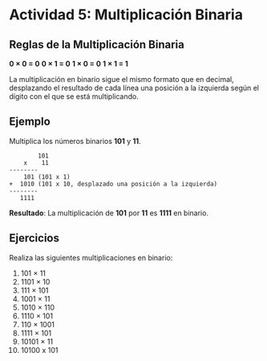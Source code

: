 # Actividad 5: Multiplicación Binaria

## Reglas de la Multiplicación Binaria

**0 × 0 = 0**
**0 × 1 = 0**
**1 × 0 = 0**
**1 × 1 = 1**

La multiplicación en binario sigue el mismo formato que en decimal, desplazando el resultado de cada línea una posición a la izquierda según el dígito con el que se está multiplicando.

## Ejemplo

Multiplica los números binarios **101** y **11**.

            101
        x    11
	--------
 	    101 (101 x 1)
  	+  1010 (101 x 10, desplazado una posición a la izquierda)
	--------
 	   1111

**Resultado**: La multiplicación de **101** por **11** es **1111** en binario.

## Ejercicios

Realiza las siguientes multiplicaciones en binario:

1. 101 × 11
2. 1101 × 10
3. 111 × 101
4. 1001 × 11
5. 1010 × 110
6. 1110 × 101
7. 110 × 1001
8. 1111 × 101
9. 10101 × 11
10. 10100 x 101
